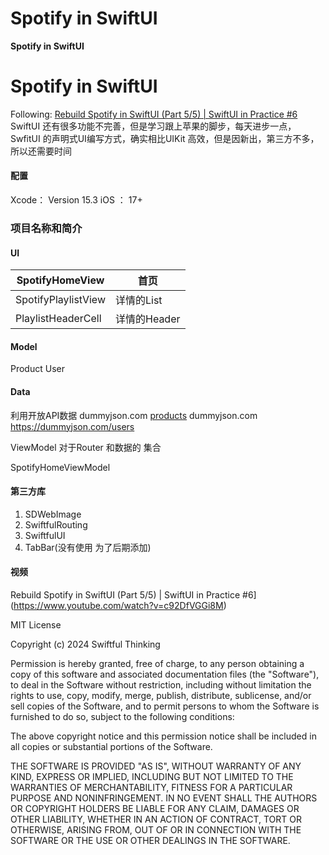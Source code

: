  
 
# **Spotify in SwiftUI** 
 
**Spotify in SwiftUI** 

# **Spotify in SwiftUI** 

Following: [Rebuild Spotify in SwiftUI \(Part 5/5\) | SwiftUI in Practice \#6](https://www.youtube.com/watch?v=c92DfVGGi8M)
SwiftUI 还有很多功能不完善，但是学习跟上苹果的脚步，每天进步一点，SwfitUI 的声明式UI编写方式，确实相比UIKit 高效，但是因新出，第三方不多，所以还需要时间
 #### 配置
Xcode： Version 15.3 
iOS ： 17+ 

### 项目名称和简介
#### UI
| SpotifyHomeView     | 首页         |
|---------------------|------------|
| SpotifyPlaylistView | 详情的List    |
| PlaylistHeaderCell  | 详情的Header  |
#### Model
Product
User

#### Data
利用开放API数据
dummyjson.com [products](https://dummyjson.com/products)
dummyjson.com  https://dummyjson.com/users

ViewModel
对于Router 和数据的 集合

SpotifyHomeViewModel

#### 第三方库
1. SDWebImage
2. SwiftfulRouting
3. SwiftfulUI
4. TabBar(没有使用 为了后期添加)
 
 
#### 视频
Rebuild Spotify in SwiftUI \(Part 5/5\) | SwiftUI in Practice \#6](https://www.youtube.com/watch?v=c92DfVGGi8M)


MIT License

Copyright (c) 2024 Swiftful Thinking 

Permission is hereby granted, free of charge, to any person obtaining a copy
of this software and associated documentation files (the "Software"), to deal
in the Software without restriction, including without limitation the rights
to use, copy, modify, merge, publish, distribute, sublicense, and/or sell
copies of the Software, and to permit persons to whom the Software is
furnished to do so, subject to the following conditions:

The above copyright notice and this permission notice shall be included in all
copies or substantial portions of the Software.

THE SOFTWARE IS PROVIDED "AS IS", WITHOUT WARRANTY OF ANY KIND, EXPRESS OR
IMPLIED, INCLUDING BUT NOT LIMITED TO THE WARRANTIES OF MERCHANTABILITY,
FITNESS FOR A PARTICULAR PURPOSE AND NONINFRINGEMENT. IN NO EVENT SHALL THE
AUTHORS OR COPYRIGHT HOLDERS BE LIABLE FOR ANY CLAIM, DAMAGES OR OTHER
LIABILITY, WHETHER IN AN ACTION OF CONTRACT, TORT OR OTHERWISE, ARISING FROM,
OUT OF OR IN CONNECTION WITH THE SOFTWARE OR THE USE OR OTHER DEALINGS IN THE
SOFTWARE.


